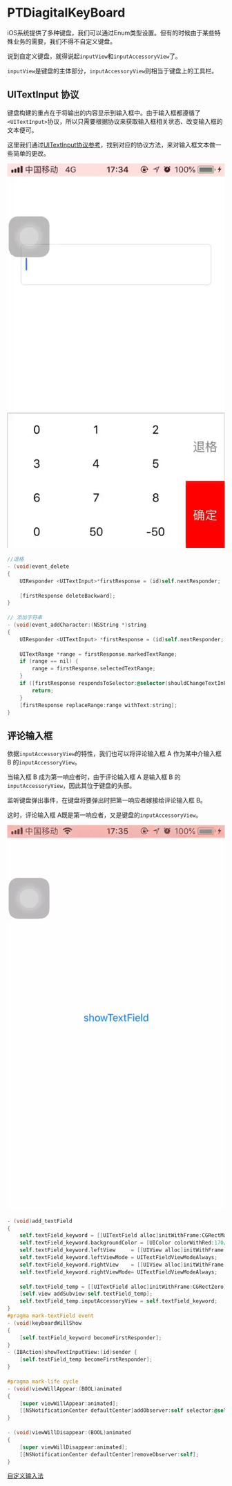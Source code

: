 # PTDiagitalKeyBoard

iOS系统提供了多种键盘，我们可以通过Enum类型设置。但有的时候由于某些特殊业务的需要，我们不得不自定义键盘。

说到自定义键盘，就得说起`inputView`和`inputAccessoryView`了。

`inputView`是键盘的主体部分，`inputAccessoryView`则相当于键盘上的工具栏。

## UITextInput 协议

键盘构建的重点在于将输出的内容显示到输入框中。由于输入框都遵循了`<UITextInput>`协议，所以只需要根据协议来获取输入框相关状态、改变输入框的文本便可。

这里我们通过[UITextInput协议参考](http://blog.sina.com.cn/s/blog_5ff81ab001011s9m.html)，找到对应的协议方法，来对输入框文本做一些简单的更改。

![inputView](Gif/inputView.gif)

```Objective-C
//退格
- (void)event_delete
{
    UIResponder <UITextInput>*firstResponse = (id)self.nextResponder;

    [firstResponse deleteBackward];
}

// 添加字符串
- (void)event_addCharacter:(NSString *)string
{
    UIResponder <UITextInput> *firstResponse = (id)self.nextResponder;

    UITextRange *range = firstResponse.markedTextRange;
    if (range == nil) {
        range = firstResponse.selectedTextRange;
    }
    if ([firstResponse respondsToSelector:@selector(shouldChangeTextInRange:replacementText:)] && [firstResponse shouldChangeTextInRange:range replacementText:string] == NO) {
        return;
    }
    [firstResponse replaceRange:range withText:string];
}
```

## 评论输入框

依据`inputAccessoryView`的特性，我们也可以将评论输入框 A 作为某中介输入框 B 的`inputAccessoryView`。

当输入框 B 成为第一响应者时，由于评论输入框 A 是输入框 B 的`inputAccessoryView`，因此其位于键盘的头部。

监听键盘弹出事件，在键盘将要弹出时把第一响应者嫁接给评论输入框 B。

这时，评论输入框 A既是第一响应者，又是键盘的`inputAccessoryView`。

![inputAccessoryView](Gif/inputAccessoryView.gif)

```Objective-C
- (void)add_textField
{
    self.textField_keyword = [[UITextField alloc]initWithFrame:CGRectMake(0, 0, 0, 50)];
    self.textField_keyword.backgroundColor = [UIColor colorWithRed:170/255.0 green:170/255.0 blue:170/255.0 alpha:1];
    self.textField_keyword.leftView     = [[UIView alloc]initWithFrame:CGRectMake(0, 0, 20, 50)];
    self.textField_keyword.leftViewMode = UITextFieldViewModeAlways;
    self.textField_keyword.rightView    = [[UIView alloc]initWithFrame:CGRectMake(0, 0, 20, 50)];
    self.textField_keyword.rightViewMode= UITextFieldViewModeAlways;

    self.textField_temp = [[UITextField alloc]initWithFrame:CGRectZero];
    [self.view addSubview:self.textField_temp];
    self.textField_temp.inputAccessoryView = self.textField_keyword;
}
#pragma mark-textField event
- (void)keyboardWillShow
{
    [self.textField_keyword becomeFirstResponder];
}
- (IBAction)showTextInputView:(id)sender {
    [self.textField_temp becomeFirstResponder];
}

#pragma mark-life cycle
- (void)viewWillAppear:(BOOL)animated
{
    [super viewWillAppear:animated];
    [[NSNotificationCenter defaultCenter]addObserver:self selector:@selector(keyboardWillShow) name:UIKeyboardWillShowNotification object:nil];
}

- (void)viewWillDisappear:(BOOL)animated
{
    [super viewWillDisappear:animated];
    [[NSNotificationCenter defaultCenter]removeObserver:self];
}
```

[自定义输入法](http://www.cocoachina.com/ios/20140918/9677.html)



